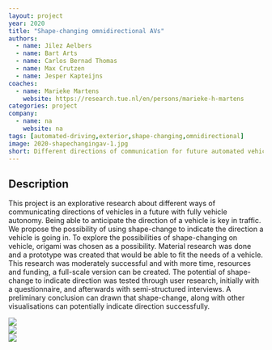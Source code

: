 ```yaml
---
layout: project
year: 2020
title: "Shape-changing omnidirectional AVs"
authors:
  - name: Jilez Aelbers
  - name: Bart Arts
  - name: Carlos Bernad Thomas
  - name: Max Crutzen
  - name: Jesper Kapteijns
coaches:
  - name: Marieke Martens
    website: https://research.tue.nl/en/persons/marieke-h-martens
categories: project
company:
  - name: na
    website: na
tags: [automated-driving,exterior,shape-changing,omnidirectional]
image: 2020-shapechangingav-1.jpg
short: Different directions of communication for future automated vehicles.
---
```


## Description
This project is an explorative research about different ways of communicating directions of vehicles in a future with fully vehicle autonomy. Being able to anticipate the direction of a vehicle is key in traffic. We propose the possibility of using shape-change to indicate the direction a vehicle is going in. To explore the possibilities of shape-changing on vehicle, origami was chosen as a possibility. Material research was done and a prototype was created that would be able to fit the needs of a vehicle. This research was moderately successful and with more time, resources and funding, a full-scale version can be created. The potential of shape-change to indicate direction was tested through user research, initially with a questionnaire, and afterwards with semi-structured interviews. A preliminary conclusion can drawn that shape-change, along with other visualisations can potentially indicate direction successfully.  

<div class="project-image">
  <img src="/assets/img/2020-shapechangingav-2.jpg">
</div>
<div class="project-image">
  <img src="/assets/img/2020-shapechangingav-3.jpg">
</div>
<div class="project-image">
  <img src="/assets/img/2020-shapechangingav-4.jpg">
</div>
